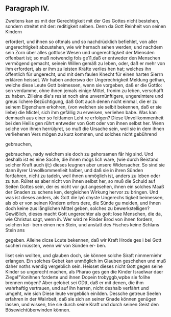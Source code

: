 

<!-- Seite 344 -->
Paragraph  IV.
--------------

Zweitens kan es mit der Gerechtigkeit mit der Ges Gottes nicht bestehen, sondern streitet mit der: reditigkeit selben. Denn da Gott Reinheit von seinen Kindern

erfordert, und ihnen so oftmals und so nachdrücklich befiehlet, von aller ungerechtigkeit abzustehen, wie wir hernach sehen werden; und nachdem sein Zorn über alles gottlose Wesen und ungerechtigkeit der Miensden offenbart ist; so muß notwendig fols ge11,daß er entweder den Menschen vermögend gemacht, seinein Willen gemäß zu leben, oder, daß er mehr von ihm erfordert, als er ihm zu leisten Kräfte verlies hen hat; welches ihn öffentlich für ungerecht, und mit dem faulen Knecht für einen harten Sierrn erklären heisset. Wir haben anderswo der Ungerechrigkeit Meldung gethan, welche diese Leute Gott beimessen, wenn sie vorgeben, daß er die Gottlo: sen verdamme, ohne ihnen jemals einige Mittel, fronim zu leben, verschafft zu haben. Zilleine die's resist noch eine unvernünftigere, ungereimtere und greus lichere Bezüchtigung, daß Gott auch denen nicht einmal, die er zu seinem Eigenchum erkohren, (von welchen sie selbit bekennen, daß er sie liebe) die Mictel, sich ihm gefällig zu erweisen, verliehen babe. Was kan demnach aus einer so feitfamen Leht re erfolgen? Diese Unvollkommenheit bei den Heilis gen rührt entweder von Gott oder von ihnen selbst her. Wenn solche von ihnen herrülyret, so muß die Ursache sein, weil sie in dem ihnen verliehenen Vers mögen zu kurz kommen, und solches nicht gebührend

gebrauchen,




<!-- Seite 345 -->

gebrauchen, nady welchem sie doch zu gehorsamen får hig sind. Und deshalb ist es eine Sache, die ihnen mögs lich wäre, (wie durch Beistand solcher Kraft auch ijt;) dieses leugnen aber unsere Widersacher. So sind sie dann ilyrer Unvollkommenlieit halber, und daß sie in ihren Sünden fortfahren, nicht zu tadeln, weil ihnen unmöglich ist, anders zu leben oder zu tun. Rúlret es aber nicht von ihnen selbst her, so muß die Schuld auf Seiten Gottes sein, der es nicht vor gut angesehen, ihnen ein solches Maaß der Gnaden zu schens ken, dergleichen Wirkung hervor zu bringen. Und was ist dieses anders, als Gott die lyó chyste Ungerechs tigkeit beimessen, als ob er von seinen Kindern erfors dere, die Sünde gu meiden, und ihnen doch keine zus långlichen Mittel geben, solches zu bewerkstelligen? Gewißlich, dieses macht Gott ungerechter als gott: lose Menschen, die da, wie Christus sagt, wenn ih. Wer wird re Rinder Brod von ihnen fordern, solchen kei- bern einen nen Stein, und anstatt des Fisches keine Schlans Stein ans

gegeben. Alleine dicse Lcute bekennen, daß wir Kraft Hrode ges i bei Gott sucheri müssten, wenn wir von Sünden er- ben.

liset sein wollten, und glauben doch, sie können solche Siraft nimmerniehr erlangen. Ein solches Gebet kan unmöglich im Glauben geschehen und muß daher noths wendig vergeblich sein. Heisset dieses nicht Gott gegen seine Kinder so ungerecht machen, als Pharao ges gen die Kinder Israelwar daer Ziegel"Vonihnen forderte und ihnen Dopein trobyggb,wpbe sie folihe brennen mögen? Aber gelobet sei GDtt, daß er mit denen, die ihm wahrhaftig vertrauen, und auf ihn harren, nicht deshalb verfährt und umgeht, wie sich Diese leute vergeblich einilden. Dessche getreue Seelen erfahren in der Walırbeit, daß sie sich an seiner Gnade können genügen lassen, und wissen, trie sie durch seine Kraft und durch seinen Geist den Bösewichtüberwinden können.

